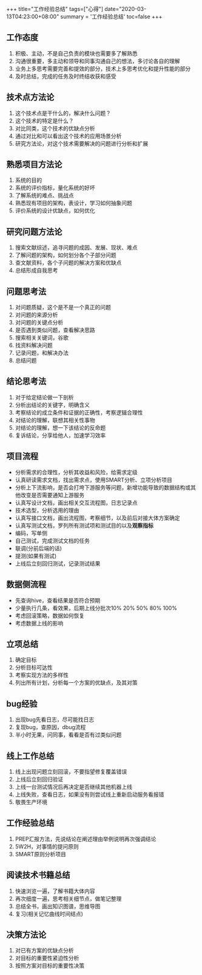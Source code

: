 +++
title="工作经验总结"
tags=["心得"]
date="2020-03-13T04:23:00+08:00"
summary = '工作经验总结'
toc=false
+++

**工作态度**
------------

1.	积极、主动，不是自己负责的模块也需要多了解熟悉
2.	沟通很重要，多主动和领导和同事沟通自己的想法，多讨论各自的理解
3.	业务上多思考需要完善和提效的部分，技术上多思考优化和提升性能的部分
4.	及时总结，完成的任务及时终结收获和感受

**技术点方法论**
----------------

1.	这个技术点是干什么的，解决什么问题？
2.	这个技术的特定是什么？
3.	对比同类，这个技术的优缺点分析
4.	通过对比和可以看出这个技术的应用场景分析
5.	研究方法论，对这个技术需要解决的问题进行分析和扩展

**熟悉项目方法论**
------------------

1.	系统的目的
2.	系统的评价指标，量化系统的好坏
3.	了解系统的难点、挑战点
4.	熟悉现有项目的架构，表设计，学习如何抽象问题
5.	评价系统的设计优缺点，如何优化

**研究问题方法论**
------------------

1.	搜索文献综述，追寻问题的成因、发展、现状、难点
2.	了解问题的架构，如何划分各个子部分问题
3.	查文献资料，各个子问题的解决方案和优缺点
4.	总结形成自我思考

**问题思考法**
--------------

1.	对问题质疑，这个是不是一个真正的问题
2.	对问题的来源分析
3.	对问题的关键点分析
4.	是否遇到类似问题，查看解决思路
5.	搜索相关关键词，谷歌
6.	找资料解决问题
7.	记录问题，和解决办法
8.	总结问题

**结论思考法**
--------------

1.	对于给定结论做一下剖析
2.	分析出结论的关键字，明确含义
3.	考察结论的成立条件和证据的正确性，考察逻辑合理性
4.	对结论的理解，联想其相关性事物
5.	对结论的理解，想一下该结论的反命题
6.	复诉结论，分享给他人，加速学习效率

**项目流程**
------------

-	分析需求的合理性，分析其收益和风险，给需求定级
-	认真研读需求文档，找出需求点，使用SMART分析、立项分析项目
-	分析上下流影响，是否会打垮下游服务等问题，新增功能导致的数据结构或其他改变是否需要通知上游服务
-	认真写设计文档，画出相关交互流程图，日志记录点
-	技术选型，分析选用的理由
-	认真写接口文档，画出流程图，考察细节，以及前后对接大体方案确定
-	认真写测试文档，罗列所有测试项和测试目的以及**观察指标**
-	编码，写单侧
-	自己测试，完成测试文档的任务
-	联调(分前后端的话)
-	提测(如果有测试)
-	上线后立刻回归测试，记录测试结果

**数据侧流程**
--------------

-	先查询hive，查看结果是否符合预期
-	少量执行几条，看效果，后期上线分批次10% 20% 50% 80% 100%
-	考虑回滚策略，数据如何恢复
-	考虑数据上线的影响

**立项总结**
------------

1.	确定目标
2.	分析目标可达性
3.	考察实现方法的多样性
4.	列出所有计划，分析每一个方案的优缺点，及其对策

**bug经验**
-----------

1.	出现bug先看日志，尽可能找日志
2.	复现bug，查原因，dbug流程
3.	半小时无果，问同事，看看是否有过类似问题

**线上工作总结**
----------------

1.	线上出现问题立刻回滚，不要指望修复覆盖错误
2.	上线后立刻回归验证
3.	上线一台测试情况后再决定是否继续其他机器上线
4.	上线失败，查看日志，如果没有则尝试线上重新启动服务看报错
5.	敬畏生产环境

**工作经验总结**
----------------

1.	PREP汇报方法，先说结论在阐述理由举例说明再次强调结论
2.	5W2H，对事情的提问原则
3.	SMART原则分析项目

**阅读技术书籍总结**
--------------------

1.	快速浏览一遍，了解书籍大体内容
2.	再次细度一遍，思考相关细节点，做笔记整理
3.	总结全书，画出知识图谱，思维导图
4.	复习(相关记忆曲线时间结点)

**决策方法论**
--------------

1.	对已有方案的优缺点分析
2.	对目标的重要性紧迫性分析
3.	按照方案对目标的重要性决策

